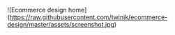 <span>![</span><span>Ecommerce design home</span><span>]</span><span>(</span><span>https://raw.githubusercontent.com/twinik/ecommerce-design/master/assets/screenshot.jpg</span><span>)</span>

